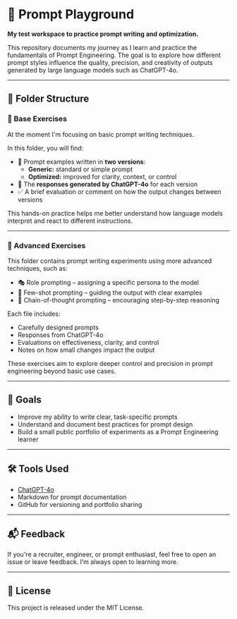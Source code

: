 # 🎯 Prompt Playground

**My test workspace to practice prompt writing and optimization.**

This repository documents my journey as I learn and practice the fundamentals of Prompt Engineering. The goal is to explore how different prompt styles influence the quality, precision, and creativity of outputs generated by large language models such as ChatGPT-4o.

---

## 📁 Folder Structure

### 🧪 Base Exercises
At the moment I'm focusing on basic prompt writing techniques.

In this folder, you will find:
- 📝 Prompt examples written in **two versions**:
  - **Generic:** standard or simple prompt
  - **Optimized:** improved for clarity, context, or control
- 💬 The **responses generated by ChatGPT-4o** for each version
- ✅ A brief evaluation or comment on how the output changes between versions

This hands-on practice helps me better understand how language models interpret and react to different instructions.

---

### 🧠 Advanced Exercises

This folder contains prompt writing experiments using more advanced techniques, such as:

- 🎭 Role prompting – assigning a specific persona to the model
- 🧠 Few-shot prompting – guiding the output with clear examples
- 🧵 Chain-of-thought prompting – encouraging step-by-step reasoning

Each file includes:

- Carefully designed prompts
- Responses from ChatGPT-4o
- Evaluations on effectiveness, clarity, and control
- Notes on how small changes impact the output

These exercises aim to explore deeper control and precision in prompt engineering beyond basic use cases.

---

## 📌 Goals

- Improve my ability to write clear, task-specific prompts
- Understand and document best practices for prompt design
- Build a small public portfolio of experiments as a Prompt Engineering learner

---

## 🛠️ Tools Used

- [ChatGPT-4o](https://openai.com/chatgpt)
- Markdown for prompt documentation
- GitHub for versioning and portfolio sharing

---

## 📬 Feedback

If you're a recruiter, engineer, or prompt enthusiast, feel free to open an issue or leave feedback. I’m always open to learning more.

---

## 🔖 License

This project is released under the MIT License.
